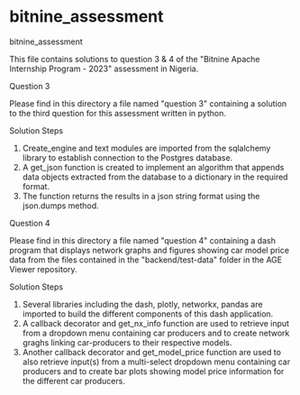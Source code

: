 # bitnine_assessment
bitnine_assessment

This file contains solutions to question 3 & 4 of the "Bitnine Apache Internship Program - 2023" assessment in Nigeria.

Question 3

Please find in this directory a file named "question 3" containing a solution to the third question for this assessment written in python.

Solution Steps

1. Create_engine and text modules are imported from the sqlalchemy library to establish connection to the Postgres database.
2. A get_json function is created to implement an algorithm  that appends data objects extracted from the database to a dictionary in the required format.
3. The function returns the results in a json string format using the json.dumps method.




Question 4

Please find in this directory a file named "question 4" containing a dash program that displays network graphs and figures showing car model price data from the files contained in the "backend/test-data" folder in the AGE Viewer repository.

Solution Steps

1. Several libraries including the dash, plotly, networkx, pandas are imported to build the different components of this dash application.
2. A callback decorator and get_nx_info function are used to retrieve input from a dropdown menu containing car producers and to create network graghs linking car-producers to their respective models.
3. Another callback decorator and get_model_price function are used to also retrieve input(s) from a multi-select dropdown menu containing car producers and to create bar plots showing model price information for the different car producers.
